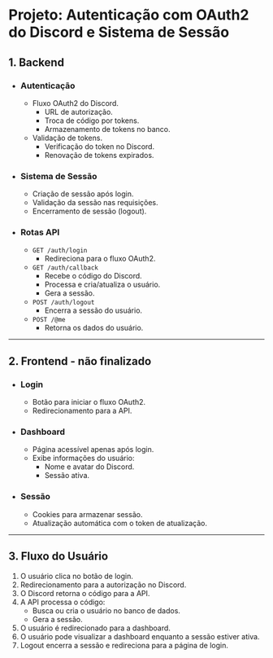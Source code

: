 # Projeto: Autenticação com OAuth2 do Discord e Sistema de Sessão

## 1. Backend
- ### Autenticação
  - Fluxo OAuth2 do Discord.
    - URL de autorização.
    - Troca de código por tokens.
    - Armazenamento de tokens no banco.
  - Validação de tokens.
    - Verificação do token no Discord.
    - Renovação de tokens expirados.

- ### Sistema de Sessão
  - Criação de sessão após login.
  - Validação da sessão nas requisições.
  - Encerramento de sessão (logout).

- ### Rotas API
  - `GET /auth/login`
    - Redireciona para o fluxo OAuth2.
  - `GET /auth/callback`
    - Recebe o código do Discord.
    - Processa e cria/atualiza o usuário.
    - Gera a sessão.
  - `POST /auth/logout`
    - Encerra a sessão do usuário.
  - `POST /@me`
    - Retorna os dados do usuário.

---

## 2. Frontend - não finalizado
- ### Login
  - Botão para iniciar o fluxo OAuth2.
  - Redirecionamento para a API.

- ### Dashboard
  - Página acessível apenas após login.
  - Exibe informações do usuário:
    - Nome e avatar do Discord.
    - Sessão ativa.

- ### Sessão
  - Cookies para armazenar sessão.
  - Atualização automática com o token de atualização.

---

## 3. Fluxo do Usuário
1. O usuário clica no botão de login.
2. Redirecionamento para a autorização no Discord.
3. O Discord retorna o código para a API.
4. A API processa o código:
   - Busca ou cria o usuário no banco de dados.
   - Gera a sessão.
5. O usuário é redirecionado para a dashboard.
6. O usuário pode visualizar a dashboard enquanto a sessão estiver ativa.
7. Logout encerra a sessão e redireciona para a página de login.

